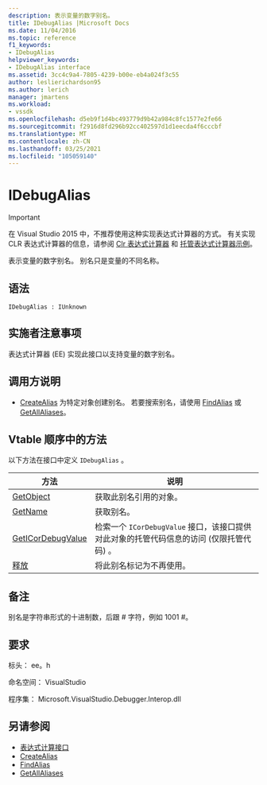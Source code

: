 ```yaml
---
description: 表示变量的数字别名。
title: IDebugAlias |Microsoft Docs
ms.date: 11/04/2016
ms.topic: reference
f1_keywords:
- IDebugAlias
helpviewer_keywords:
- IDebugAlias interface
ms.assetid: 3cc4c9a4-7805-4239-b00e-eb4a024f3c55
author: leslierichardson95
ms.author: lerich
manager: jmartens
ms.workload:
- vssdk
ms.openlocfilehash: d5eb9f1d4bc493779d9b42a984c8fc1577e2fe66
ms.sourcegitcommit: f2916d8fd296b92cc402597d1d1eecda4f6cccbf
ms.translationtype: MT
ms.contentlocale: zh-CN
ms.lasthandoff: 03/25/2021
ms.locfileid: "105059140"
---
```

# <a name="idebugalias"></a>IDebugAlias
> [!IMPORTANT]
> 在 Visual Studio 2015 中，不推荐使用这种实现表达式计算器的方式。 有关实现 CLR 表达式计算器的信息，请参阅 [Clr 表达式计算器](https://github.com/Microsoft/ConcordExtensibilitySamples/wiki/CLR-Expression-Evaluators) 和 [托管表达式计算器示例](https://github.com/Microsoft/ConcordExtensibilitySamples/wiki/Managed-Expression-Evaluator-Sample)。

 表示变量的数字别名。 别名只是变量的不同名称。

## <a name="syntax"></a>语法

```
IDebugAlias : IUnknown
```

## <a name="notes-for-implementers"></a>实施者注意事项
 表达式计算器 (EE) 实现此接口以支持变量的数字别名。

## <a name="notes-for-callers"></a>调用方说明
- [CreateAlias](../../../extensibility/debugger/reference/idebugobject2-createalias.md) 为特定对象创建别名。 若要搜索别名，请使用 [FindAlias](../../../extensibility/debugger/reference/idebugbinder3-findalias.md) 或 [GetAllAliases](../../../extensibility/debugger/reference/idebugbinder3-getallaliases.md)。

## <a name="methods-in-vtable-order"></a>Vtable 顺序中的方法
 以下方法在接口中定义 `IDebugAlias` 。

|方法|说明|
|------------|-----------------|
|[GetObject](../../../extensibility/debugger/reference/idebugalias-getobject.md)|获取此别名引用的对象。|
|[GetName](../../../extensibility/debugger/reference/idebugalias-getname.md)|获取别名。|
|[GetICorDebugValue](../../../extensibility/debugger/reference/idebugalias-geticordebugvalue.md)|检索一个 `ICorDebugValue` 接口，该接口提供对此对象的托管代码信息的访问 (仅限托管代码) 。|
|[释放](../../../extensibility/debugger/reference/idebugalias-dispose.md)|将此别名标记为不再使用。|

## <a name="remarks"></a>备注
 别名是字符串形式的十进制数，后跟 # 字符，例如 1001 #。

## <a name="requirements"></a>要求
 标头： ee。h

 命名空间： VisualStudio

 程序集： Microsoft.VisualStudio.Debugger.Interop.dll

## <a name="see-also"></a>另请参阅
- [表达式计算接口](../../../extensibility/debugger/reference/expression-evaluation-interfaces.md)
- [CreateAlias](../../../extensibility/debugger/reference/idebugobject2-createalias.md)
- [FindAlias](../../../extensibility/debugger/reference/idebugbinder3-findalias.md)
- [GetAllAliases](../../../extensibility/debugger/reference/idebugbinder3-getallaliases.md)
